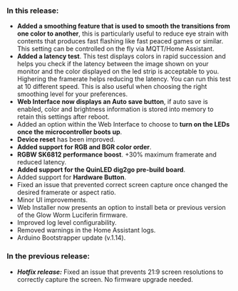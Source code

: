 <style>
  .footer {
    display: none;
  }
  .body {
    color: #202020;
    background-color: #F5F5F5;
  }
  .px-3 {
    padding-right: 30px !important;
    padding-left: 10px !important;
  }
  .my-5 {
    margin-top: 10px !important;
    margin-bottom: 10px !important;
  }
</style>


### In this release:

- **Added a smoothing feature that is used to smooth the transitions from one color to another**,
  this is particularly useful to reduce eye strain with contents that produces fast flashing like fast peaced games or
  similar. This setting can be controlled on the fly via MQTT/Home Assistant.
- **Added a latency test**. This test displays colors in rapid succession and helps you check if the latency between the
  image shown on your monitor and the color displayed on the led strip is acceptable to you. Highering the framerate
  helps reducing the latency. You can run this test at 10 different speed. This is also useful when choosing the right
  smoothing level for your preferences.
- **Web Interface now displays an Auto save button**, if auto save is enabled, color and brightness information is
  stored into memory to retain this settings after reboot.
- Added an option within the Web Interface to choose to **turn on the LEDs once the microcontroller boots up**.
- **Device reset** has been improved.
- **Added support for RGB and BGR color order**.
- **RGBW SK6812 performance boost**. +30% maximum framerate and reduced latency.
- **Added support for the QuinLED dig2go pre-build board**.
- Added support for **Hardware Button**.
- Fixed an issue that prevented correct screen capture once changed the desired framerate or aspect ratio.
- Minor UI improvements.
- Web Installer now presents an option to install beta or previous version of the Glow Worm Luciferin firmware.
- Improved log level configurability.
- Removed warnings in the Home Assistant logs.
- Arduino Bootstrapper update (v.1.14).

### In the previous release:

- ***Hotfix release:*** Fixed an issue that prevents 21:9 screen resolutions to correctly capture the screen. No
  firmware upgrade needed.
